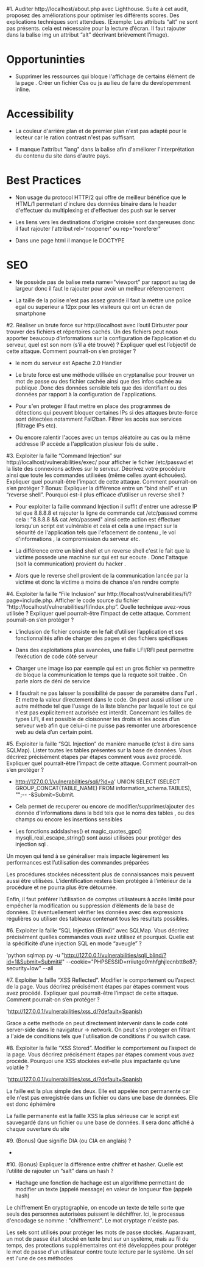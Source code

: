 #1. Auditer http://localhost/about.php avec Lighthouse. Suite à cet audit, proposez des
améliorations pour optimiser les différents scores. Des explications techniques sont
attendues. (Exemple: Les attributs “alt” ne sont pas présents. cela est nécessaire pour la
lecture d’écran. Il faut rajouter dans la balise img un attribut “alt” décrivant brièvement
l’image).



# Opportuninties

* Supprimer les ressources qui bloque l'affichage de certains élément de la page . Créer un fichier Css ou js au lieu de faire du developemment inline.

# Accessibility

* La couleur d'arrière plan et de premier plan n'est pas adapté pour le lecteur car le ration contrast n'est pas suffisant. 

* Il manque l'attribut "lang" dans la balise <html> afin d'améliorer l'interprétation du contenu du site dans d'autre pays.

# Best Practices

* Non usage du protocol HTTP/2 qui offre de meilleur bénéfice que le HTML/1 permetant d'inclure des données binaire dans le header d'effectuer du multiplexing et d'effectuer des push sur le server 

* Les liens vers les destinations d'origine croisée sont dangereuses donc il faut rajouter l'attribut rel='noopener' ou rep="noreferer"

* Dans une page html il manque le DOCTYPE 

# SEO

* Ne possède pas de balise meta name="viewport" par rapport au tag de largeur donc il faut le rajouter pour avoir un meilleur réferencement

* La taille de la polise n'est pas assez grande il faut la mettre une police egal ou superieur a 12px pour les visiteurs qui ont un écran de smartphone





#2. Réaliser un brute force sur http://localhost avec l’outil Dirbuster pour trouver des fichiers et
répertoires cachés. Un des fichiers peut nous apporter beaucoup d’informations sur la
configuration de l’application et du serveur, quel est son nom (s’il a été trouvé) ? Expliquer
quel est l’objectif de cette attaque. Comment pourrait-on s’en protéger ?

* le nom du serveur est Apache 2.0 Handler 

* Le brute force est une méthode utilisée en cryptanalise pour trouver un mot de passe ou des fichier cachée ainsi que des infos cachée au publique .Donc des données sensible tels que des identifiant ou des données par rapport à la configuration de l'applications.

* Pour s'en proteger il faut mettre en place des programmes de détections qui peuvent bloquer certaines IPs si des attaques brute-force sont détectées notamment Fail2ban.
Filtrer les accès aux services (filtrage IPs etc).

* Ou encore ralentir l'acces avec un temps aléatoire au cas ou la même addresse IP accède a l'application plusieur fois de suite .





#3. Exploiter la faille “Command Injection” sur http://localhost/vulnerabilities/exec/ pour
afficher le fichier /etc/passwd et la liste des connexions actives sur le serveur.
Décrivez votre procédure ainsi que toute les commandes utilisées (même celles ayant
échouées). Expliquer quel pourrait-être l’impact de cette attaque. Comment pourrait-on s’en
protéger ?
Bonus: Expliquer la différence entre un “bind shell” et un “reverse shell”. Pourquoi est-il plus
efficace d’utiliser un reverse shell ?

* Pour exploiter la faille command Injection il suffit d'entrer une adresse IP tel que 8.8.8.8 et rajouter la ligne de commande cat /etc/passwd comme cela : "8.8.8.8 &&  cat /etc/passwd" ainsi cette action est éffectuer lorsqu'un script est vulnérable et cela et cela a une impact sur la sécurité de l'application tels que l'efacement de contenu , le vol d'informations , la compromission du serveur etc.

* La différence entre un bind shell et un reverse shell c'est le fait que la victime possede une machine sur qui est sur ecoute . Donc l'attaque (soit la communication)  provient du hacker . 

* Alors que le reverse shell provient de la communication lancée par la victime et donc la victime a moins de chance s'en rendre compte



#4. Exploiter la faille “File Inclusion” sur http://localhost/vulnerabilities/fi/?page=include.php.
Afficher le code source du fichier “http://localhost/vulnerabilities/fi/index.php”. Quelle
technique avez-vous utilisée ? Expliquer quel pourrait-être l’impact de cette attaque.
Comment pourrait-on s’en protéger ?

* L’inclusion de fichier  consiste en le fait d’utiliser l’application et ses fonctionnalités afin de charger des pages et des fichiers spécifiques

* Dans des exploitations plus avancées, une faille LFI/RFI peut permettre l’exécution de code côté serveur

* Charger une image iso par exemple qui est un gros fichier va permettre de bloque la communication le temps que la requete soit traitée . On parle alors de déni de service

* Il faudrait ne pas laisser la possibilité de passer de paramètre dans l'url . Et mettre la valeur directement dans le code. On peut aussi utiliser une autre méthode tel que l'usage de la liste blanche par laquelle tout ce qui n'est pas explicitement autorisée est interdit.
Concernant les failles de types LFI, il est possible de cloisonner les droits et les accès d’un serveur web afin que celui-ci ne puisse pas remonter une arborescence web au delà d’un certain point.

#5. Exploiter la faille “SQL Injection” de manière manuelle (c’est à dire sans SQLMap). Lister
toutes les tables présentes sur la base de données. Vous décrirez précisément étapes par
étapes comment vous avez procédé. Expliquer quel pourrait-être l’impact de cette attaque.
Comment pourrait-on s’en protéger ?

* http://127.0.0.1/vulnerabilities/sqli/?id=a' UNION SELECT (SELECT GROUP_CONCAT(TABLE_NAME) FROM information_schema.TABLES), "";-- -&Submit=Submit.

* Cela permet de recuperer  ou encore de modifier/supprimer/ajouter des donnée d'informations dans la bdd tels que le noms des tables , ou des champs ou encore les insertions sensibles 

* Les fonctions addslashes() et magic_quotes_gpc() mysqli_real_escape_string() sont aussi utilisées pour protèger des injection sql .

Un moyen qui tend à se généraliser mais impacte légèrement les performances est l’utilisation des commandes préparées

Les procédures stockées nécessitent plus de connaissances mais peuvent aussi être utilisées. L’identification restera bien protégée à l’intérieur de la procédure et ne pourra plus être détournée.

Enfin, il faut préférer l’utilisation de comptes utilisateurs à accès limité pour empêcher la modification ou suppression d’éléments de la base de données. Et éventuellement vérifier les données avec des expressions régulières ou utiliser des tableaux contenant tous les résultats possibles.


#6. Exploiter la faille “SQL Injection (Blind)” avec SQLMap. Vous décrirez précisément
quelles commandes vous avez utilisez et pourquoi. Quelle est la spécificité d’une injection
SQL en mode “aveugle” ?

'python sqlmap.py -u "http://127.0.0.1/vulnerabilities/sqli_blind/?id=1&Submit=Submit#" --cookie="PHPSESSID=rriiutgo9mhfghjlecnbtt8e87; security=low" --all 



#7. Exploiter la faille “XSS Reflected”. Modifier le comportement ou l’aspect de la page. Vous
décrirez précisément étapes par étapes comment vous avez procédé. Expliquer quel
pourrait-être l’impact de cette attaque. Comment pourrait-on s’en protéger ?

'http://127.0.0.1/vulnerabilities/xss_d/?default=Spanish<script>document.body.append('test')</script>

Grace a cette methode on peut directement intervenir dans le code coté server-side dans le navigateur -> network. On peut s'en proteger en filtrant a l'aide de conditions tels que l'utilisation de conditions if ou switch case.





#8. Exploiter la faille “XSS Stored”. Modifier le comportement ou l’aspect de la page. Vous
décrirez précisément étapes par étapes comment vous avez procédé. Pourquoi une XSS
stockées est-elle plus impactante qu’une volatile ?

'http://127.0.0.1/vulnerabilities/xss_d/?default=Spanish<script>document.body.append('test')</script>

 La faille est la plus simple des deux. Elle est appelée non permanente car elle n'est pas enregistrée dans un fichier ou dans une base de données. Elle est donc éphémère 

La faille permanente est la faille XSS la plus sérieuse car le script est sauvegardé dans un fichier ou une base de données. Il sera donc affiché à chaque ouverture du site

#9. (Bonus) Que signifie DIA (ou CIA en anglais) ?

* 


#10. (Bonus) Expliquer la différence entre chiffrer et hasher. Quelle est l’utilité de rajouter un
“salt” dans un hash ?

* Hachage
une fonction de hachage est un algorithme permettant de modifier un texte (appelé message) en valeur de longueur fixe (appelé hash)

Le chiffrement
En cryptographie, on encode un texte de telle sorte que seuls des personnes autorisées puissent le déchiffrer. Ici, le processus d'encodage se nomme : "chiffrement". Le mot cryptage n'existe pas.

 Les sels sont utilisés pour protéger les mots de passe stockés. Auparavant, un mot de passe était stocké en texte brut sur un système, mais au fil du temps, des protections supplémentaires ont été développées pour protéger le mot de passe d'un utilisateur contre toute lecture par le système. Un sel est l'une de ces méthodes